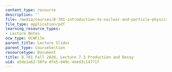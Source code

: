 ```yaml
---
content_type: resource
description: ''
file: /media/courses/8-701-introduction-to-nuclear-and-particle-physics-fall-2020/a5de1a6250fadfe5049c4eed3c14771f_MIT8_701f20_lec7.3.pdf
file_type: application/pdf
learning_resource_types:
- Lecture Notes
ocw_type: OCWFile
parent_title: Lecture Slides
parent_type: CourseSection
resourcetype: Document
title: 8.701 Fall 2020, Lecture 7.3 Production and Decay
uid: a5de1a62-50fa-dfe5-049c-4eed3c14771f
---
```


